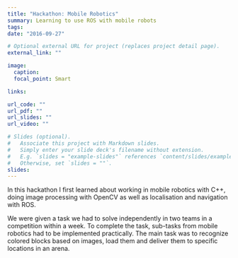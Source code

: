 ```yaml
---
title: "Hackathon: Mobile Robotics"
summary: Learning to use ROS with mobile robots
tags:
date: "2016-09-27"

# Optional external URL for project (replaces project detail page).
external_link: ""

image:
  caption:
  focal_point: Smart

links:

url_code: ""
url_pdf: ""
url_slides: ""
url_video: ""

# Slides (optional).
#   Associate this project with Markdown slides.
#   Simply enter your slide deck's filename without extension.
#   E.g. `slides = "example-slides"` references `content/slides/example-slides.md`.
#   Otherwise, set `slides = ""`.
slides:
---
```

In this hackathon I first learned about working in mobile robotics with C++, doing image processing with OpenCV as well as localisation and navigation with ROS.

We were given a task we had to solve independently in two teams in a competition within a week. To complete the task, sub-tasks from mobile robotics had to be implemented practically. The main task was to recognize colored blocks based on images, load them and deliver them to specific locations in an arena.
